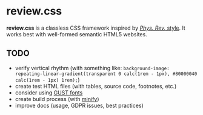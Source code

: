 # review.css

**review.css** is a classless CSS framework inspired by [_Phys. Rev._ style](https://cdn.journals.aps.org/files/styleguide-pr.pdf). It works best with well-formed semantic HTML5 websites.

## TODO

- verify vertical rhythm (with something like: `background-image: repeating-linear-gradient(transparent 0 calc(1rem - 1px), #80000040 calc(1rem - 1px) 1rem);`)
- create test HTML files (with tables, source code, footnotes, etc.)
- consider using [GUST fonts](https://www.gust.org.pl/projects/e-foundry)
- create build process (with [minify](https://github.com/tdewolff/minify))
- improve docs (usage, GDPR issues, best practices)
